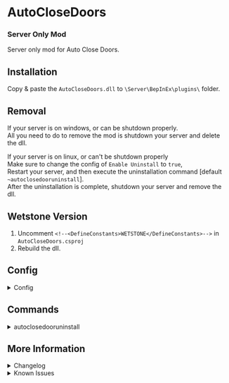 # AutoCloseDoors
### Server Only Mod
Server only mod for Auto Close Doors.

## Installation
Copy & paste the `AutoCloseDoors.dll` to `\Server\BepInEx\plugins\` folder.

## Removal
If your server is on windows, or can be shutdown properly.\
All you need to do to remove the mod is shutdown your server and delete the dll.

If your server is on linux, or can't be shutdown properly\
Make sure to change the config of `Enable Uninstall` to `true`,\
Restart your server, and then execute the uninstallation command [default `~autoclosedooruninstall`].\
After the uninstallation is complete, shutdown your server and remove the dll.

## Wetstone Version
1. Uncomment `<!--<DefineConstants>WETSTONE</DefineConstants>-->` in `AutoCloseDoors.csproj`
2. Rebuild the dll.

## Config
<details>
<summary>Config</summary>

- `Enable Auto Close Doors` [default `true`]\
Switch on/off auto close for doors.
- `Auto Close Timer` [default `2.0`]\
How many second(s) to wait before door is automatically closed.
- `Enable Uninstall` [default `false`]\
Do not enable for better performance on server.\
This uninstallation method is only required on servers that can't shutdown properly, like VRising on Linux Wine.\
On Windows, servers can be shutdown properly, and all doors is by default reverted back to normal on server shutdown.
- `Uninstall Command` [default `~autoclosedooruninstall`]\
Chat command to uninstall mod. Only work if "Enable Uninstall" is set to true & the user is an Admin (adminauth).

</details>

## Commands

<details>
<summary>autoclosedooruninstall</summary>

`autoclosedooruninstall`\
Revert all doors in the game world to not close automatically.

</details>

## More Information
<details>
<summary>Changelog</summary>

`1.0.3`
- Added config to prevent door auto closing if castle is decaying or under attack/siege.

`1.0.2`
- Fixed issue with servants causing door to be stuck.

`1.0.1`
- Now properly initialize config when reloaded with wetstone.

`1.0.0`
- Initial Release

</details>

<details>
<summary>Known Issues</summary>

### General
- When doors are built for the first time, the user will need to open the door twice for the door to open.

</details>